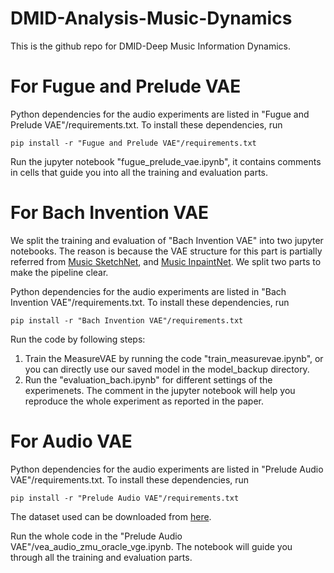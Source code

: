 # DMID-Analysis-Music-Dynamics
This is the github repo for DMID-Deep Music Information Dynamics.


# For Fugue and Prelude VAE

Python dependencies for the audio experiments are listed in "Fugue and Prelude VAE"/requirements.txt. To install these dependencies, run
```
pip install -r "Fugue and Prelude VAE"/requirements.txt
```
Run the jupyter notebook "fugue_prelude_vae.ipynb", it contains comments in cells that guide you into all the training and evaluation parts.

# For Bach Invention VAE

We split the training and evaluation of "Bach Invention VAE" into two jupyter notebooks. The reason is because the VAE structure for this part is partially referred from [Music SketchNet](https://github.com/RetroCirce/Music-SketchNet), and [Music InpaintNet](https://github.com/ashispati/InpaintNet). We split two parts to make the pipeline clear.

Python dependencies for the audio experiments are listed in "Bach Invention VAE"/requirements.txt. To install these dependencies, run
```
pip install -r "Bach Invention VAE"/requirements.txt
```

Run the code by following steps:
1. Train the MeasureVAE by running the code "train_measurevae.ipynb", or you can directly use our saved model in the model_backup directory.
2. Run the "evaluation_bach.ipynb" for different settings of the experimenets. The comment in the jupyter notebook will help you reproduce the whole experiment as reported in the paper.


# For Audio VAE
Python dependencies for the audio experiments are listed in "Prelude Audio VAE"/requirements.txt. To install these dependencies, run
```
pip install -r "Prelude Audio VAE"/requirements.txt
```
The dataset used can be downloaded from [here](http://labrosa.ee.columbia.edu/projects/piano/).

Run the whole code in the "Prelude Audio VAE"/vea_audio_zmu_oracle_vge.ipynb. The notebook will guide you through all the training and evaluation parts.
